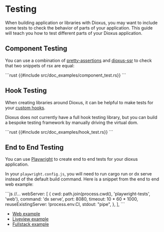 # Testing

When building application or libraries with Dioxus, you may want to include some tests to check the behavior of parts of your application. This guide will teach you how to test different parts of your Dioxus application.

## Component Testing

You can use a combination of [pretty-assertions](https://docs.rs/pretty_assertions/latest/pretty_assertions/) and [dioxus-ssr]() to check that two snippets of rsx are equal:

\```rust
{{#include src/doc_examples/component_test.rs}}
\```

## Hook Testing

When creating libraries around Dioxus, it can be helpful to make tests for your [custom hooks](./state/custom_hooks/index.md).


Dioxus does not currently have a full hook testing library, but you can build a bespoke testing framework by manually driving the virtual dom.

\```rust
{{#include src/doc_examples/hook_test.rs}}
\```

## End to End Testing

You can use [Playwright](https://playwright.dev/) to create end to end tests for your dioxus application.

In your `playwright.config.js`, you will need to run cargo run or dx serve instead of the default build command. Here is a snippet from the end to end web example:

\```js
//...
webServer: [
    {
        cwd: path.join(process.cwd(), 'playwright-tests', 'web'),
        command: 'dx serve',
        port: 8080,
        timeout: 10 * 60 * 1000,
        reuseExistingServer: !process.env.CI,
        stdout: "pipe",
    },
],
\```

- [Web example](https://github.com/DioxusLabs/dioxus/tree/main/playwright-tests/web)
- [Liveview example](https://github.com/DioxusLabs/dioxus/tree/main/playwright-tests/liveview)
- [Fullstack example](https://github.com/DioxusLabs/dioxus/tree/main/playwright-tests/fullstack)
